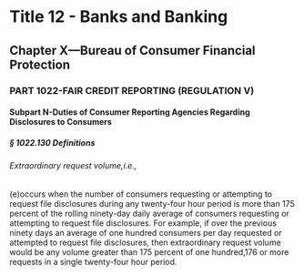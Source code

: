 
# Title 12 - Banks and Banking
## Chapter X—Bureau of Consumer Financial Protection
### PART 1022-FAIR CREDIT REPORTING (REGULATION V)
#### Subpart N-Duties of Consumer Reporting Agencies Regarding Disclosures to Consumers
##### § 1022.130 Definitions
###### Extraordinary request volume,i.e.,

(e)occurs when the number of consumers requesting or attempting to request file disclosures during any twenty-four hour period is more than 175 percent of the rolling ninety-day daily average of consumers requesting or attempting to request file disclosures. For example, if over the previous ninety days an average of one hundred consumers per day requested or attempted to request file disclosures, then extraordinary request volume would be any volume greater than 175 percent of one hundred,176 or more requests in a single twenty-four hour period.
